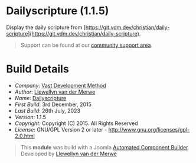 # Dailyscripture (1.1.5)

Display the daily scripture from [https://git.vdm.dev/christian/daily-scripture](https://git.vdm.dev/christian/daily-scripture).

> Support can be found at our [community support area](https://git.vdm.dev/getBible/support).

# Build Details

+ *Company*: [Vast Development Method](https://getbible.net)
+ *Author*: [Llewellyn van der Merwe](mailto:joomla@vdm.io)
+ *Name*: [Dailyscripture](https://getbible.net)
+ *First Build*: 3rd December, 2015
+ *Last Build*: 26th July, 2023
+ *Version*: 1.1.5
+ *Copyright*: Copyright (C) 2015. All Rights Reserved
+ *License*: GNU/GPL Version 2 or later - http://www.gnu.org/licenses/gpl-2.0.html

> This **module** was build with a Joomla [Automated Component Builder](https://www.joomlacomponentbuilder.com).
> Developed by [Llewellyn van der Merwe](mailto:joomla@vdm.io)